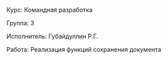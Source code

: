 Курс: Командная разработка

Группа: 3

Исполнитель: Губайдуллин Р.Г.

Работа: Реализация функций сохранения документа